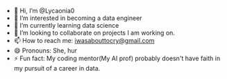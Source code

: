 - 👋 Hi, I’m @Lycaonia0
- 👀 I’m interested in becoming a data engineer 
- 🌱 I’m currently learning data science 
- 💞️ I’m looking to collaborate on projects I am working on. 
- 📫 How to reach me: iwasabouttocry@gmail.com
- 😄 Pronouns: She, hur
- ⚡ Fun fact: My coding mentor(My AI prof) probably doesn't have faith in my pursuit of a career in data. 

<!---
Lycaonia0/Lycaonia0 is a ✨ special ✨ repository because its `README.md` (this file) appears on your GitHub profile.
You can click the Preview link to take a look at your changes.
--->
